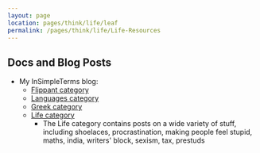 ```yaml
---
layout: page
location: pages/think/life/leaf
permalink: /pages/think/life/Life-Resources
---
```


## Docs and Blog Posts

- My InSimpleTerms blog:
  - [Flippant category](https://insimpleterms.blog/category/flippant)
  - [Languages category](https://insimpleterms.blog/category/languages)
  - [Greek category](https://insimpleterms.blog/category/greek)
  - [Life category](https://insimpleterms.blog/category/life)
    - The Life category contains posts on a wide variety of stuff, including shoelaces, procrastination, making people feel stupid, maths, india, writers' block, sexism, tax, prestuds

